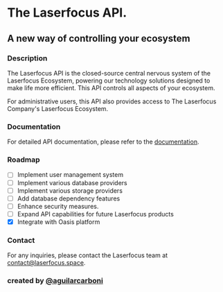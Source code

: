 # The Laserfocus API.
## A new way of controlling your ecosystem
### Description
The Laserfocus API is the closed-source central nervous system of the Laserfocus Ecosystem, powering our technology solutions designed to make life more efficient. This API controls all aspects of your ecosystem. 

For administrative users, this API also provides access to The Laserfocus Company's Laserfocus Ecosystem.

### Documentation
For detailed API documentation, please refer to the [documentation](./docs/README.md).

### Roadmap
- [ ] Implement user management system
- [ ] Implement various database providers
- [ ] Implement various storage providers
- [ ] Add database dependency features
- [ ] Enhance security measures.
- [ ] Expand API capabilities for future Laserfocus products
- [x] Integrate with Oasis platform

### Contact
For any inquiries, please contact the Laserfocus team at [contact@laserfocus.space](mailto:contact@laserfocus.space).

### created by [@aguilarcarboni](https://github.com/aguilarcarboni/)
